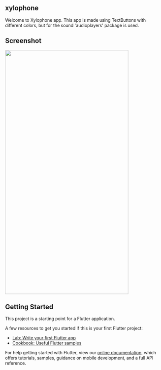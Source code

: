## xylophone

Welcome to Xylophone app. This app is made using TextButtons with different colors, but for the sound 'audioplayers' package is used.


## Screenshot
<img src = "https://user-images.githubusercontent.com/42904172/119138625-b4a05d00-ba5f-11eb-8034-231e19e38bb0.png" width = "400" height= "790">


## Getting Started

This project is a starting point for a Flutter application.

A few resources to get you started if this is your first Flutter project:

- [Lab: Write your first Flutter app](https://flutter.dev/docs/get-started/codelab)
- [Cookbook: Useful Flutter samples](https://flutter.dev/docs/cookbook)

For help getting started with Flutter, view our
[online documentation](https://flutter.dev/docs), which offers tutorials,
samples, guidance on mobile development, and a full API reference.
